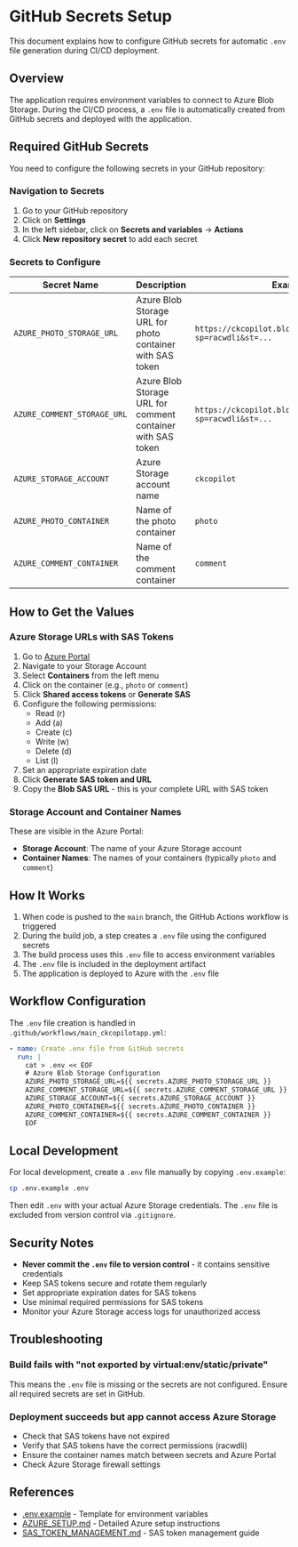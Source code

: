 # GitHub Secrets Setup

This document explains how to configure GitHub secrets for automatic `.env` file generation during CI/CD deployment.

## Overview

The application requires environment variables to connect to Azure Blob Storage. During the CI/CD process, a `.env` file is automatically created from GitHub secrets and deployed with the application.

## Required GitHub Secrets

You need to configure the following secrets in your GitHub repository:

### Navigation to Secrets
1. Go to your GitHub repository
2. Click on **Settings**
3. In the left sidebar, click on **Secrets and variables** → **Actions**
4. Click **New repository secret** to add each secret

### Secrets to Configure

| Secret Name | Description | Example Value |
|-------------|-------------|---------------|
| `AZURE_PHOTO_STORAGE_URL` | Azure Blob Storage URL for photo container with SAS token | `https://ckcopilot.blob.core.windows.net/photo?sp=racwdli&st=...` |
| `AZURE_COMMENT_STORAGE_URL` | Azure Blob Storage URL for comment container with SAS token | `https://ckcopilot.blob.core.windows.net/comment?sp=racwdli&st=...` |
| `AZURE_STORAGE_ACCOUNT` | Azure Storage account name | `ckcopilot` |
| `AZURE_PHOTO_CONTAINER` | Name of the photo container | `photo` |
| `AZURE_COMMENT_CONTAINER` | Name of the comment container | `comment` |

## How to Get the Values

### Azure Storage URLs with SAS Tokens

1. Go to [Azure Portal](https://portal.azure.com)
2. Navigate to your Storage Account
3. Select **Containers** from the left menu
4. Click on the container (e.g., `photo` or `comment`)
5. Click **Shared access tokens** or **Generate SAS**
6. Configure the following permissions:
   - Read (r)
   - Add (a)
   - Create (c)
   - Write (w)
   - Delete (d)
   - List (l)
7. Set an appropriate expiration date
8. Click **Generate SAS token and URL**
9. Copy the **Blob SAS URL** - this is your complete URL with SAS token

### Storage Account and Container Names

These are visible in the Azure Portal:
- **Storage Account**: The name of your Azure Storage account
- **Container Names**: The names of your containers (typically `photo` and `comment`)

## How It Works

1. When code is pushed to the `main` branch, the GitHub Actions workflow is triggered
2. During the build job, a step creates a `.env` file using the configured secrets
3. The build process uses this `.env` file to access environment variables
4. The `.env` file is included in the deployment artifact
5. The application is deployed to Azure with the `.env` file

## Workflow Configuration

The `.env` file creation is handled in `.github/workflows/main_ckcopilotapp.yml`:

```yaml
- name: Create .env file from GitHub secrets
  run: |
    cat > .env << EOF
    # Azure Blob Storage Configuration
    AZURE_PHOTO_STORAGE_URL=${{ secrets.AZURE_PHOTO_STORAGE_URL }}
    AZURE_COMMENT_STORAGE_URL=${{ secrets.AZURE_COMMENT_STORAGE_URL }}
    AZURE_STORAGE_ACCOUNT=${{ secrets.AZURE_STORAGE_ACCOUNT }}
    AZURE_PHOTO_CONTAINER=${{ secrets.AZURE_PHOTO_CONTAINER }}
    AZURE_COMMENT_CONTAINER=${{ secrets.AZURE_COMMENT_CONTAINER }}
    EOF
```

## Local Development

For local development, create a `.env` file manually by copying `.env.example`:

```bash
cp .env.example .env
```

Then edit `.env` with your actual Azure Storage credentials. The `.env` file is excluded from version control via `.gitignore`.

## Security Notes

- **Never commit the `.env` file to version control** - it contains sensitive credentials
- Keep SAS tokens secure and rotate them regularly
- Set appropriate expiration dates for SAS tokens
- Use minimal required permissions for SAS tokens
- Monitor your Azure Storage access logs for unauthorized access

## Troubleshooting

### Build fails with "not exported by virtual:env/static/private"
This means the `.env` file is missing or the secrets are not configured. Ensure all required secrets are set in GitHub.

### Deployment succeeds but app cannot access Azure Storage
- Check that SAS tokens have not expired
- Verify that SAS tokens have the correct permissions (racwdli)
- Ensure the container names match between secrets and Azure Portal
- Check Azure Storage firewall settings

## References

- [.env.example](/.env.example) - Template for environment variables
- [AZURE_SETUP.md](/AZURE_SETUP.md) - Detailed Azure setup instructions
- [SAS_TOKEN_MANAGEMENT.md](/SAS_TOKEN_MANAGEMENT.md) - SAS token management guide

